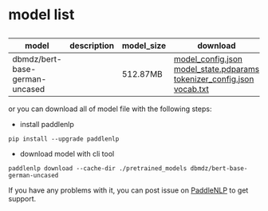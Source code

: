 #  model list

##  

| model  | description | model_size  | download         |
| --- | --- | --- | --- |
|dbmdz/bert-base-german-uncased|  | 512.87MB | [model_config.json](https://bj.bcebos.com/paddlenlp/models/community/dbmdz/bert-base-german-uncased/model_config.json)<br>[model_state.pdparams](https://bj.bcebos.com/paddlenlp/models/community/dbmdz/bert-base-german-uncased/model_state.pdparams)<br>[tokenizer_config.json](https://bj.bcebos.com/paddlenlp/models/community/dbmdz/bert-base-german-uncased/tokenizer_config.json)<br>[vocab.txt](https://bj.bcebos.com/paddlenlp/models/community/dbmdz/bert-base-german-uncased/vocab.txt) |

or you can download all of model file with the following steps:

* install paddlenlp

```shell
pip install --upgrade paddlenlp
```

* download model with cli tool

```shell
paddlenlp download --cache-dir ./pretrained_models dbmdz/bert-base-german-uncased
```

If you have any problems with it, you can post issue on [PaddleNLP](https://github.com/PaddlePaddle/PaddleNLP) to get support.
